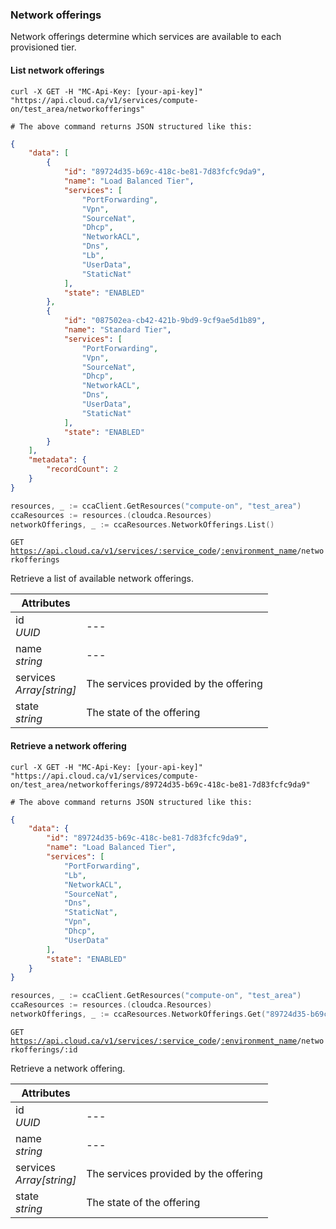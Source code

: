 ### Network offerings

Network offerings determine which services are available to each provisioned tier.

#### List network offerings

```shell
curl -X GET -H "MC-Api-Key: [your-api-key]"
"https://api.cloud.ca/v1/services/compute-on/test_area/networkofferings"

# The above command returns JSON structured like this:
```
```json
{
    "data": [
        {
            "id": "89724d35-b69c-418c-be81-7d83fcfc9da9",
            "name": "Load Balanced Tier",
            "services": [
                "PortForwarding",
                "Vpn",
                "SourceNat",
                "Dhcp",
                "NetworkACL",
                "Dns",
                "Lb",
                "UserData",
                "StaticNat"
            ],
            "state": "ENABLED"
        },
        {
            "id": "087502ea-cb42-421b-9bd9-9cf9ae5d1b89",
            "name": "Standard Tier",
            "services": [
                "PortForwarding",
                "Vpn",
                "SourceNat",
                "Dhcp",
                "NetworkACL",
                "Dns",
                "UserData",
                "StaticNat"
            ],
            "state": "ENABLED"
        }
    ],
    "metadata": {
        "recordCount": 2
    }
}
```
```go
resources, _ := ccaClient.GetResources("compute-on", "test_area")
ccaResources := resources.(cloudca.Resources)
networkOfferings, _ := ccaResources.NetworkOfferings.List()
```

<code>GET https://api.cloud.ca/v1/services/<a href="#service-connections">:service_code</a>/<a href="#environments">:environment_name</a>/networkofferings</code>

Retrieve a list of available network offerings.

Attributes | &nbsp;
---------- | -----
id<br/>*UUID* | ---
name<br/>*string* | ---
services<br/>*Array[string]* | The services provided by the offering
state<br/>*string* | The state of the offering

#### Retrieve a network offering

```shell
curl -X GET -H "MC-Api-Key: [your-api-key]"
"https://api.cloud.ca/v1/services/compute-on/test_area/networkofferings/89724d35-b69c-418c-be81-7d83fcfc9da9"

# The above command returns JSON structured like this:
```
```json
{
    "data": {
        "id": "89724d35-b69c-418c-be81-7d83fcfc9da9",
        "name": "Load Balanced Tier",
        "services": [
            "PortForwarding",
            "Lb",
            "NetworkACL",
            "SourceNat",
            "Dns",
            "StaticNat",
            "Vpn",
            "Dhcp",
            "UserData"
        ],
        "state": "ENABLED"
    }
}
```
```go
resources, _ := ccaClient.GetResources("compute-on", "test_area")
ccaResources := resources.(cloudca.Resources)
networkOfferings, _ := ccaResources.NetworkOfferings.Get("89724d35-b69c-418c-be81-7d83fcfc9da9")
```

<code>GET https://api.cloud.ca/v1/services/<a href="#service-connections">:service_code</a>/<a href="#environments">:environment_name</a>/networkofferings/:id</code>

Retrieve a network offering.

Attributes | &nbsp;
---------- | -----
id<br/>*UUID* | ---
name<br/>*string* | ---
services<br/>*Array[string]* | The services provided by the offering
state<br/>*string* | The state of the offering
